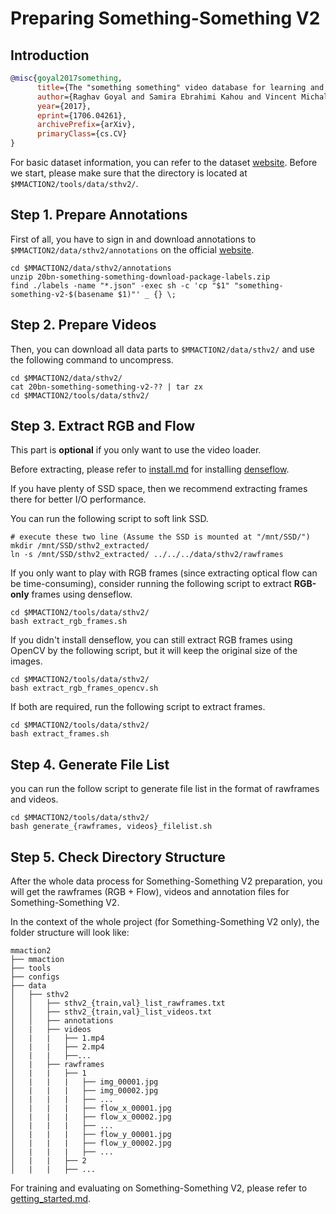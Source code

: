 # Preparing Something-Something V2

## Introduction

<!-- [DATASET] -->

```BibTeX
@misc{goyal2017something,
      title={The "something something" video database for learning and evaluating visual common sense},
      author={Raghav Goyal and Samira Ebrahimi Kahou and Vincent Michalski and Joanna Materzyńska and Susanne Westphal and Heuna Kim and Valentin Haenel and Ingo Fruend and Peter Yianilos and Moritz Mueller-Freitag and Florian Hoppe and Christian Thurau and Ingo Bax and Roland Memisevic},
      year={2017},
      eprint={1706.04261},
      archivePrefix={arXiv},
      primaryClass={cs.CV}
}
```

For basic dataset information, you can refer to the dataset [website](https://developer.qualcomm.com/software/ai-datasets/something-something).
Before we start, please make sure that the directory is located at `$MMACTION2/tools/data/sthv2/`.

## Step 1. Prepare Annotations

First of all, you have to sign in and download annotations to `$MMACTION2/data/sthv2/annotations` on the official [website](https://developer.qualcomm.com/software/ai-datasets/something-something).

```shell
cd $MMACTION2/data/sthv2/annotations
unzip 20bn-something-something-download-package-labels.zip
find ./labels -name "*.json" -exec sh -c 'cp "$1" "something-something-v2-$(basename $1)"' _ {} \;
```

## Step 2. Prepare Videos

Then, you can download all data parts to `$MMACTION2/data/sthv2/` and use the following command to uncompress.

```shell
cd $MMACTION2/data/sthv2/
cat 20bn-something-something-v2-?? | tar zx
cd $MMACTION2/tools/data/sthv2/
```

## Step 3. Extract RGB and Flow

This part is **optional** if you only want to use the video loader.

Before extracting, please refer to [install.md](/docs/en/install.md) for installing [denseflow](https://github.com/open-mmlab/denseflow).

If you have plenty of SSD space, then we recommend extracting frames there for better I/O performance.

You can run the following script to soft link SSD.

```shell
# execute these two line (Assume the SSD is mounted at "/mnt/SSD/")
mkdir /mnt/SSD/sthv2_extracted/
ln -s /mnt/SSD/sthv2_extracted/ ../../../data/sthv2/rawframes
```

If you only want to play with RGB frames (since extracting optical flow can be time-consuming), consider running the following script to extract **RGB-only** frames using denseflow.

```shell
cd $MMACTION2/tools/data/sthv2/
bash extract_rgb_frames.sh
```

If you didn't install denseflow, you can still extract RGB frames using OpenCV by the following script, but it will keep the original size of the images.

```shell
cd $MMACTION2/tools/data/sthv2/
bash extract_rgb_frames_opencv.sh
```

If both are required, run the following script to extract frames.

```shell
cd $MMACTION2/tools/data/sthv2/
bash extract_frames.sh
```

## Step 4. Generate File List

you can run the follow script to generate file list in the format of rawframes and videos.

```shell
cd $MMACTION2/tools/data/sthv2/
bash generate_{rawframes, videos}_filelist.sh
```

## Step 5. Check Directory Structure

After the whole data process for Something-Something V2 preparation,
you will get the rawframes (RGB + Flow), videos and annotation files for Something-Something V2.

In the context of the whole project (for Something-Something V2 only), the folder structure will look like:

```
mmaction2
├── mmaction
├── tools
├── configs
├── data
│   ├── sthv2
│   │   ├── sthv2_{train,val}_list_rawframes.txt
│   │   ├── sthv2_{train,val}_list_videos.txt
│   │   ├── annotations
│   |   ├── videos
│   |   |   ├── 1.mp4
│   |   |   ├── 2.mp4
│   |   |   ├──...
│   |   ├── rawframes
│   |   |   ├── 1
│   |   |   |   ├── img_00001.jpg
│   |   |   |   ├── img_00002.jpg
│   |   |   |   ├── ...
│   |   |   |   ├── flow_x_00001.jpg
│   |   |   |   ├── flow_x_00002.jpg
│   |   |   |   ├── ...
│   |   |   |   ├── flow_y_00001.jpg
│   |   |   |   ├── flow_y_00002.jpg
│   |   |   |   ├── ...
│   |   |   ├── 2
│   |   |   ├── ...

```

For training and evaluating on Something-Something V2, please refer to [getting_started.md](/docs/en/getting_started.md).
